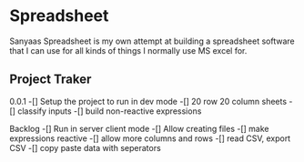 # Spreadsheet
Sanyaas Spreadsheet is my own attempt at building a spreadsheet software that I can use for all kinds of things I normally use MS excel for.

## Project Traker
0.0.1
-[] Setup the project to run in dev mode
-[] 20 row 20 column sheets
-[] classify inputs
-[] build non-reactive expressions

Backlog
-[] Run in server client mode
-[] Allow creating files
-[] make expressions reactive
-[] allow more columns and rows
-[] read CSV, export CSV
-[] copy paste data with seperators